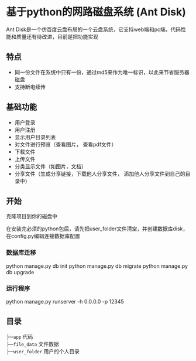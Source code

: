 # 基于python的网路磁盘系统 (Ant Disk)

Ant Disk是一个仿百度云盘布局的一个云盘系统，它支持web端和pc端，代码性能和质量还有待改进，目前是把功能实现

## 特点
- 同一份文件在系统中只有一份，通过md5来作为唯一标识，以此来节省服务器磁盘
- 支持断电续传

## 基础功能
 - 用户登录
 - 用户注册
 - 显示用户目录列表
 - 对文件进行预览（查看图片， 查看pdf文件）
 - 下载文件
 - 上传文件
 - 分类显示文件（如图片，文档）
 - 分享文件（生成分享链接，下载他人分享文件， 添加他人分享文件到自己的目录中）


## 开始

克隆项目到你的磁盘中

在安装完必须的python包后，请先把user_folder文件清空，并创建数据库disk，在config.py编辑连接数据库配置

### 数据库迁移
python manage.py db init
python manage.py db migrate
python manage.py db upgrade

### 运行程序
python manage.py runserver -h 0.0.0.0 -p 12345


## 目录

├─`app` 代码  
├─`file_data` 文件数据  
├─`user_folder` 用户的个人目录 



